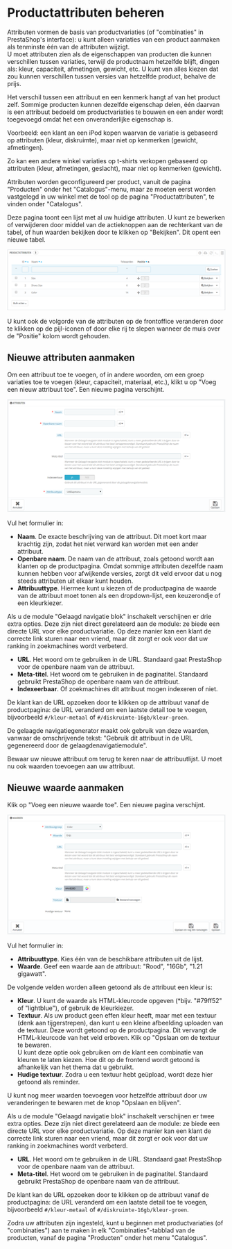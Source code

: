 # Productattributen beheren

Attributen vormen de basis van productvariaties (of "combinaties" in PrestaShop's interface): u kunt alleen variaties van een product aanmaken als tenminste één van de attributen wijzigt.\
U moet attributen zien als de eigenschappen van producten die kunnen verschillen tussen variaties, terwijl de productnaam hetzelfde blijft, dingen als: kleur, capaciteit, afmetingen, gewicht, etc. U kunt van alles kiezen dat zou kunnen verschillen tussen versies van hetzelfde product, behalve de prijs.

Het verschil tussen een attribuut en een kenmerk hangt af van het product zelf. Sommige producten kunnen dezelfde eigenschap delen, één daarvan is een attribuut bedoeld om productvariaties te bouwen en een ander wordt toegevoegd omdat het een onveranderlijke eigenschap is.

Voorbeeld: een klant an een iPod kopen waarvan de variatie is gebaseerd op attributen (kleur, diskruimte), maar niet op kenmerken (gewicht, afmetingen).

Zo kan een andere winkel variaties op t-shirts verkopen gebaseerd op attributen (kleur, afmetingen, geslacht), maar niet op kenmerken (gewicht).

Attributen worden geconfigureerd per product, vanuit de pagina "Producten" onder het "Catalogus"-menu, maar ze moeten eerst worden vastgelegd in uw winkel met de tool op de pagina "Productattributen", te vinden onder "Catalogus".

Deze pagina toont een lijst met al uw huidige attributen. U kunt ze bewerken of verwijderen door middel van de actieknoppen aan de rechterkant van de tabel, of hun waarden bekijken door te klikken op "Bekijken". Dit opent een nieuwe tabel.

![](../../../.gitbook/assets/39419978.png)

U kunt ook de volgorde van de attributen op de frontoffice veranderen door te klikken op de pijl-iconen of door elke rij te slepen wanneer de muis over de "Positie" kolom wordt gehouden.

## Nieuwe attributen aanmaken <a href="#productattributenbeheren-nieuweattributenaanmaken" id="productattributenbeheren-nieuweattributenaanmaken"></a>

Om een attribuut toe te voegen, of in andere woorden, om een groep variaties toe te voegen (kleur, capaciteit, materiaal, etc.), klikt u op "Voeg een nieuw attribuut toe". Een nieuwe pagina verschijnt.

![](../../../.gitbook/assets/39419980.png)

Vul het formulier in:

* **Naam**. De exacte beschrijving van de attribuut. Dit moet kort maar krachtig zijn, zodat het niet verward kan worden met een ander attribuut.
* **Openbare naam**. De naam van de attribuut, zoals getoond wordt aan klanten op de productpagina. Omdat sommige attributen dezelfde naam kunnen hebben voor afwijkende versies, zorgt dit veld ervoor dat u nog steeds attributen uit elkaar kunt houden.
* **Attribuuttype**. Hiermee kunt u kiezen of de productpagina de waarde van de attribuut moet tonen als een dropdown-lijst, een keuzerondje of een kleurkiezer.

Als u de module "Gelaagd navigatie blok" inschakelt verschijnen er drie extra opties. Deze zijn niet direct gerelateerd aan de module: ze biede een directe URL voor elke productvariatie. Op deze manier kan een klant de correcte link sturen naar een vriend, maar dit zorgt er ook voor dat uw ranking in zoekmachines wordt verbeterd.

* **URL**. Het woord om te gebruiken in de URL. Standaard gaat PrestaShop voor de openbare naam van de attribuut.
* **Meta-titel**. Het woord om te gebruiken in de paginatitel. Standaard gebruikt PrestaShop de openbare naam van de attribuut.
* **Indexeerbaar**. Of zoekmachines dit attribuut mogen indexeren of niet.

De klant kan de URL opzoeken door te klikken op de attribuut vanaf de productpagina: de URL veranderd om een laatste detail toe te voegen, bijvoorbeeld `#/kleur-metaal` of `#/diskruimte-16gb/kleur-groen`.

De gelaagde navigatiegenerator maakt ook gebruik van deze waarden, vanwaar de omschrijvende tekst: "Gebruik dit attribuut in de URL gegenereerd door de gelaagdenavigatiemodule".

Bewaar uw nieuwe attribuut om terug te keren naar de attribuutlijst. U moet nu ook waarden toevoegen aan uw attribuut.

## Nieuwe waarde aanmaken <a href="#productattributenbeheren-nieuwewaardeaanmaken" id="productattributenbeheren-nieuwewaardeaanmaken"></a>

Klik op "Voeg een nieuwe waarde toe". Een nieuwe pagina verschijnt.

![](../../../.gitbook/assets/39419981.png)

Vul het formulier in:

* **Attribuuttype**. Kies één van de beschikbare attributen uit de lijst.
* **Waarde**. Geef een waarde aan de attribuut: "Rood", "16Gb", "1.21 gigawatt".

De volgende velden worden alleen getoond als de attribuut een kleur is:

* **Kleur**. U kunt de waarde als HTML-kleurcode opgeven (\*bijv. "#79ff52" of "lightblue"), of gebruik de kleurkiezer.
* **Textuur**. Als uw product geen effen kleur heeft, maar met een textuur (denk aan tijgerstrepen), dan kunt u een kleine afbeelding uploaden van de textuur. Deze wordt getoond op de productpagina. Dit vervangt de HTML-kleurcode van het veld erboven. Klik op "Opslaan om de textuur te bewaren.\
  U kunt deze optie ook gebruiken om de klant een combinatie van kleuren te laten kiezen. Hoe dit op de frontend wordt getoond is afhankelijk van het thema dat u gebruikt.
* **Hudige textuur**. Zodra u een textuur hebt geüpload, wordt deze hier getoond als reminder.

U kunt nog meer waarden toevoegen voor hetzelfde attribuut door uw veranderingen te bewaren met de knop "Opslaan en blijven".

Als u de module "Gelaagd navigatie blok" inschakelt verschijnen er twee extra opties. Deze zijn niet direct gerelateerd aan de module: ze biede een directe URL voor elke productvariatie. Op deze manier kan een klant de correcte link sturen naar een vriend, maar dit zorgt er ook voor dat uw ranking in zoekmachines wordt verbeterd.

* **URL**. Het woord om te gebruiken in de URL. Standaard gaat PrestaShop voor de openbare naam van de attribuut.
* **Meta-titel**. Het woord om te gebruiken in de paginatitel. Standaard gebruikt PrestaShop de openbare naam van de attribuut.

De klant kan de URL opzoeken door te klikken op de attribuut vanaf de productpagina: de URL veranderd om een laatste detail toe te voegen, bijvoorbeeld `#/kleur-metaal` of `#/diskruimte-16gb/kleur-groen`.

Zodra uw attributen zijn ingesteld, kunt u beginnen met productvariaties (of "combinaties") aan te maken in elk "Combinaties"-tabblad van de producten, vanaf de pagina "Producten" onder het menu "Catalogus".
